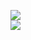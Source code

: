 [![](https://img.shields.io/badge/Made%20With-Github%20Spray-lightgrey.svg?style=for-the-badge&logo=github)](https://github.com/Annihil/github-spray#6079)  
[![](https://i.imgur.com/2DrTn0Z.gif)](https://github.com/Annihil/github-spray)